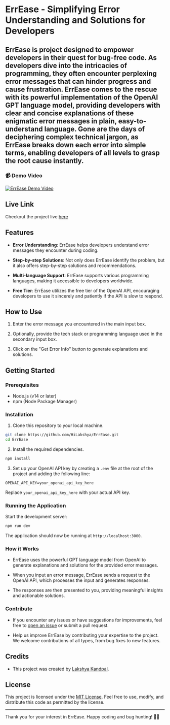 # ErrEase - Simplifying Error Understanding and Solutions for Developers

ErrEase is project designed to empower developers in their quest for bug-free code. As developers dive into the intricacies of programming, they often encounter perplexing error messages that can hinder progress and cause frustration. ErrEase comes to the rescue with its powerful implementation of the OpenAI GPT language model, providing developers with clear and concise explanations of these enigmatic error messages in plain, easy-to-understand language. Gone are the days of deciphering complex technical jargon, as ErrEase breaks down each error into simple terms, enabling developers of all levels to grasp the root cause instantly.
---
### 📹 Demo Video

[![ErrEase Demo Video](https://img.youtube.com/vi/EZuZtjw2yCw/maxresdefault.jpg)](https://youtu.be/EZuZtjw2yCw?si=U1ZZY5l-Xxc9V_bN "Watch ErrEase in Action")

## Live Link
Checkout the project live [here](https://errease.netlify.com/)
## Features

- **Error Understanding**: ErrEase helps developers understand error messages they encounter during coding.

- **Step-by-step Solutions**: Not only does ErrEase identify the problem, but it also offers step-by-step solutions and recommendations.

- **Multi-language Support**: ErrEase supports various programming languages, making it accessible to developers worldwide.

- **Free Tier**: ErrEase utilizes the free tier of the OpenAI API, encouraging developers to use it sincerely and patiently if the API is slow to respond.

## How to Use

1. Enter the error message you encountered in the main input box.

2. Optionally, provide the tech stack or programming language used in the secondary input box.

3. Click on the "Get Error Info" button to generate explanations and solutions.

## Getting Started

### Prerequisites

- Node.js (v14 or later)
- npm (Node Package Manager)

### Installation

1. Clone this repository to your local machine.

```bash
git clone https://github.com/HiLakshya/ErrEase.git
cd ErrEase
```

2. Install the required dependencies.

```bash
npm install
```

3. Set up your OpenAI API key by creating a `.env` file at the root of the project and adding the following line:

```
OPENAI_API_KEY=your_openai_api_key_here
```

Replace `your_openai_api_key_here` with your actual API key.

### Running the Application

Start the development server:

```bash
npm run dev
```

The application should now be running at `http://localhost:3000`.

### How it Works

- ErrEase uses the powerful GPT language model from OpenAI to generate explanations and solutions for the provided error messages.

- When you input an error message, ErrEase sends a request to the OpenAI API, which processes the input and generates responses.

- The responses are then presented to you, providing meaningful insights and actionable solutions.

### Contribute

- If you encounter any issues or have suggestions for improvements, feel free to [open an issue](https://github.com/HiLakshya/ErrEase/issues) or submit a pull request.

- Help us improve ErrEase by contributing your expertise to the project. We welcome contributions of all types, from bug fixes to new features.

## Credits

- This project was created by [Lakshya Kandpal](https://github.com/HiLakshya).

## License

This project is licensed under the [MIT License](https://opensource.org/licenses/MIT). Feel free to use, modify, and distribute this code as permitted by the license.

---

Thank you for your interest in ErrEase. Happy coding and bug hunting! 🚀🐛
```
